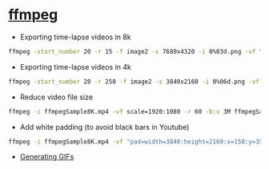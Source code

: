 
# [ffmpeg](https://www.ffmpeg.org/)

* Exporting time-lapse videos in 8k

```bash
ffmpeg -start_number 20 -r 15 -f image2 -s 7680x4320 -i 0%03d.png -vf "scale=trunc(iw/2)*2:trunc(ih/2)*2" -vcodec libx264 -preset veryslow -crf 15 -pix_fmt yuv420p ffmpegSample8K.mp4
```

* Exporting time-lapse videos in 4k

```bash
ffmpeg -start_number 20 -r 250 -f image2 -s 3840x2160 -i 0%06d.png -vf "scale=trunc(iw/2)*2:trunc(ih/2)*2" -vcodec libx264 -preset veryslow -crf 15 -pix_fmt yuv420p ffmpegSample4K.mp4
```

* Reduce video file size

```bash
ffmpeg -i ffmpegSample8K.mp4 -vf scale=1920:1080 -r 60 -b:v 3M ffmpegSampleReduced.mp4
```

* Add white padding (to avoid black bars in Youtube)

```bash
ffmpeg -i ffmpegSample8K.mp4 -vf "pad=width=3840:height=2160:x=150:y=350:color=white"  ffmpegSample8K_Padded.mp4
```

* [Generating GIFs](http://blog.pkh.me/p/21-high-quality-gif-with-ffmpeg.html)
